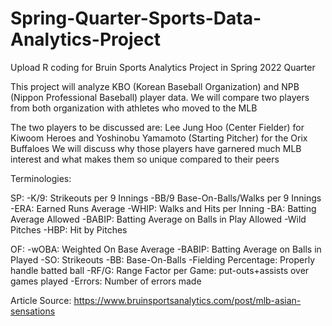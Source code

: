# Spring-Quarter-Sports-Data-Analytics-Project
Upload R coding for Bruin Sports Analytics Project in Spring 2022 Quarter

This project will analyze KBO (Korean Baseball Organization) and NPB (Nippon Professional Baseball) player data. We will compare two players from both organization with athletes who moved to the MLB

The two players to be discussed are: Lee Jung Hoo (Center Fielder) for Kiwoom Heroes and Yoshinobu Yamamoto (Starting Pitcher) for the Orix Buffaloes
  We will discuss why those players have garnered much MLB interest and what makes them so unique compared to their peers

Terminologies:

SP:
-K/9: Strikeouts per 9 Innings
-BB/9 Base-On-Balls/Walks per 9 Innings
-ERA: Earned Runs Average
-WHIP: Walks and Hits per Inning
-BA: Batting Average Allowed
-BABIP: Batting Average on Balls in Play Allowed
-Wild Pitches
-HBP: Hit by Pitches

OF:
-wOBA: Weighted On Base Average
-BABIP: Batting Average on Balls in Played
-SO: Strikeouts
-BB: Base-On-Balls
-Fielding Percentage: Properly handle batted ball
-RF/G: Range Factor per Game: put-outs+assists over games played
-Errors: Number of errors made

Article Source: https://www.bruinsportsanalytics.com/post/mlb-asian-sensations


